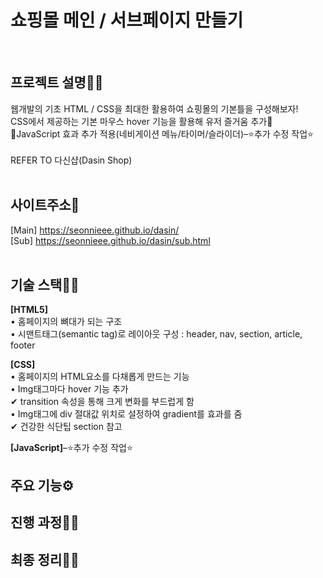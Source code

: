 <h1 fontSize="50px">쇼핑몰 메인 / 서브페이지 만들기</h1><br>

## 프로젝트 설명🐱‍🏍
웹개발의 기초 HTML / CSS을 최대한 활용하여 쇼핑몰의 기본틀을 구성해보자! <br>
CSS에서 제공하는 기본 마우스 hover 기능을 활용해 유저 즐거움 추가🤩 <br>
🚩JavaScript 효과 추가 적용(네비게이션 메뉴/타이머/슬라이더)–⭐추가 수정 작업⭐ <br><br>
REFER TO 다신샵(Dasin Shop) <br><br>

## 사이트주소🚀
[Main] https://seonnieee.github.io/dasin/ <br>
[Sub] https://seonnieee.github.io/dasin/sub.html <br><br>

## 기술 스택👩‍🔧
<strong>[HTML5]</strong> <br>
• 홈페이지의 뼈대가 되는 구조 <br>
• 시맨트태그(semantic tag)로 레이아웃 구성 : header, nav, section, article, footer <br>

<strong>[CSS]</strong><br>
• 홈페이지의 HTML요소를 다채롭게 만드는 기능 <br>
• Img태그마다 hover 기능 추가 <br>
✔ transition 속성을 통해 크게 변화를 부드럽게 함 <br>
• Img태그에 div 절대값 위치로 설정하여 gradient를 효과를 줌 <br>
✔ 건강한 식단팁 section 참고

<strong>[JavaScript]</strong>–⭐추가 수정 작업⭐<br> 

## 주요 기능⚙

## 진행 과정🏃‍♀️

## 최종 정리🤸‍♀️
